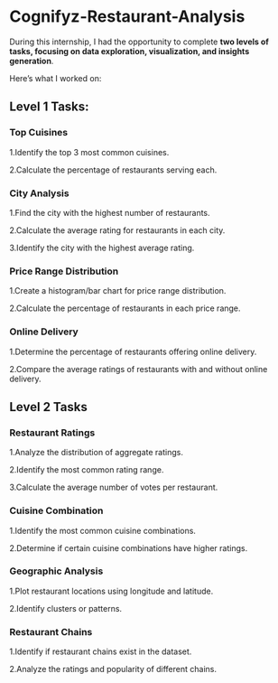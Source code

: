 # Cognifyz-Restaurant-Analysis
During this internship, I had the opportunity to complete **two levels of tasks, focusing on data exploration, visualization, and insights generation**.

Here’s what I worked on:

## Level 1 Tasks:

### Top Cuisines

1.Identify the top 3 most common cuisines.

2.Calculate the percentage of restaurants serving each.

### City Analysis

1.Find the city with the highest number of restaurants.

2.Calculate the average rating for restaurants in each city.

3.Identify the city with the highest average rating.

### Price Range Distribution

1.Create a histogram/bar chart for price range distribution.

2.Calculate the percentage of restaurants in each price range.

### Online Delivery

1.Determine the percentage of restaurants offering online delivery.

2.Compare the average ratings of restaurants with and without online delivery.

## Level 2 Tasks

### Restaurant Ratings

1.Analyze the distribution of aggregate ratings.

2.Identify the most common rating range.

3.Calculate the average number of votes per restaurant.

### Cuisine Combination

1.Identify the most common cuisine combinations.

2.Determine if certain cuisine combinations have higher ratings.

### Geographic Analysis

1.Plot restaurant locations using longitude and latitude.

2.Identify clusters or patterns.

### Restaurant Chains

1.Identify if restaurant chains exist in the dataset.

2.Analyze the ratings and popularity of different chains.
